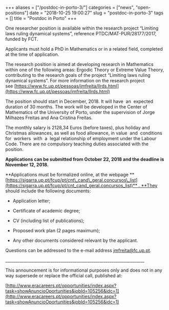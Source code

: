 +++
aliases = ["/postdoc-in-porto-3/"]
categories = ["news", "open-positions"]
date = "2018-10-25 19:00:27"
slug = "postdoc-in-porto-3"
tags = []
title = "Postdoc in Porto"
+++

One researcher position is available within the research project
“Limiting laws ruling dynamical systems”, reference
PTDC/MAT-PUR/28177/2017, funded by FCT.

Applicants must hold a PhD in Mathematics or in a
related field, completed at the time of application.

The research position is aimed at developing research in Mathematics
within one of the following areas: Ergodic Theory or Extreme Value
Theory, contributing to the research goals of the project “Limiting laws
ruling dynamical systems”. For more information on the research project
see [https://www.fc.up.pt/pessoas/jmfreita/llrds.html](https://www.fc.up.pt/pessoas/jmfreita/llrds.html)

The position should start in December, 2018. It will
have  an  expected  duration of 30 months. The work will be
developed in the Center of Mathematics of the University of Porto, under
the supervision of Jorge Milhazes Freitas and Ana Cristina Freitas.

The monthly salary is 2128,34 Euros (before taxes),
plus holiday and Christmas allowances, as well as food allowance, in
value  and  conditions  for  workers  with  a  legal relationship of
employment under the Labour Code. There are no compulsory teaching
duties associated with the position.

**Applications can be submitted from October 22, 2018
and the deadline is November 12, 2018.**

**Applications must be formalized online, at the
webpage **[https://sigarra.up.pt/fcup/pt/cnt\_cand\_geral.concursos\_list](https://sigarra.up.pt/fcup/pt/cnt_cand_geral.concursos_list)** . **They should include the following documents:

- Application letter;

- Certificate of academic degree; 

- CV (including list of publications);

- Proposed work plan (2 pages maximum);

- Any other documents considered relevant by the
applicant.

Questions can be addressed to the e-mail
address [jmfreita@fc.up.pt](mailto:cmup.secretariado@fc.up.pt?subject=UID/MAT/00144/2013%20-%20FCT/MCTES).

\_\_\_\_\_\_\_\_\_\_\_\_\_\_\_\_\_\_\_\_\_\_\_\_\_\_\_\_\_\_\_\_\_\_\_\_\_\_\_\_\_\_\_\_\_\_\_\_\_\_\_\_\_\_\_\_\_\_\_\_\_\_\_\_\_\_\_\_

This announcement is for informational purposes only
and does not in any way supersede or replace the official call,
published at:

[http://www.eracareers.pt/opportunities/index.aspx?task=showAnuncioOportunities&jobId=105256&idc=1](http://www.eracareers.pt/opportunities/index.aspx?task=showAnuncioOportunities&jobId=105256&idc=1)


